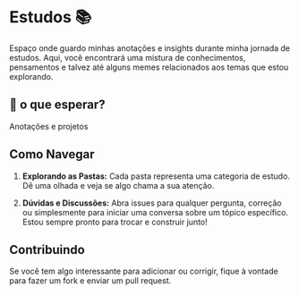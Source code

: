 # Estudos 📚

Espaço onde guardo minhas anotações e insights durante minha jornada de estudos. Aqui, você encontrará uma mistura de conhecimentos, pensamentos e talvez até alguns memes relacionados aos temas que estou explorando.

## 🚀 o que esperar?

Anotações e projetos

## Como Navegar

1. **Explorando as Pastas:** Cada pasta representa uma categoria de estudo. Dê uma olhada e veja se algo chama a sua atenção.

2. **Dúvidas e Discussões:** Abra issues para qualquer pergunta, correção ou simplesmente para iniciar uma conversa sobre um tópico específico. Estou sempre pronto para trocar e construir junto!

## Contribuindo

Se você tem algo interessante para adicionar ou corrigir, fique à vontade para fazer um fork e enviar um pull request. 
